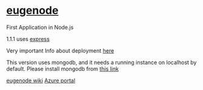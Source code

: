# [eugenode](https://eugenode.azurewebsites.net/)

First Application in Node.js

1.1.1 uses [express](https://code.visualstudio.com/tutorials/nodejs-deployment/express)

Very important Info about deployment [here](https://code.visualstudio.com/tutorials/nodejs-deployment/deploy-website)

This version uses mongodb, and it needs a running instance on localhost by default. Please install mongodb from [this link](https://www.mongodb.com/download-center/community)

[eugenode wiki](https://github.com/eugeniomiro/eugenode/wiki)
[Azure portal](https://portal.azure.com)
